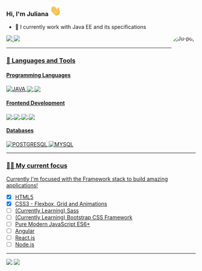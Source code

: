 ### Hi, I'm Juliana <img src="https://raw.githubusercontent.com/ABSphreak/ABSphreak/master/gifs/Hi.gif" width="30px">

- 🔭 I currently work with Java EE and its specifications

<div>
  <a href="https://github.com/juoliver">
  <img height="180em" src="https://github-readme-stats.vercel.app/api?username=juoliver&show_icons=true&theme=radical&include_all_commits=true&count_private=true"/>
  <img height="180em" src="https://github-readme-stats.vercel.app/api/top-langs/?username=juoliver&layout=compact&langs_count=7&theme=radical"/>
  <img align="right" alt="Ju-pop" height="150" style="border-radius:50px;" src="https://user-images.githubusercontent.com/51934347/152003582-ee07c43b-4d4d-4c5e-82ef-846405d94ae0.png">
</div>
  
---
  
### 🧰 Languages and Tools

#### Programming Languages
  <div style="display: inline_block">
    <img align="center" alt="JAVA" src='https://img.shields.io/badge/Java-ED8B00?style=for-the-badge&logo=java&logoColor=white'>
    <img align="center" src="https://img.shields.io/badge/JavaScript-F7DF1E?style=for-the-badge&logo=javascript&logoColor=black">
    <img align="center" src="https://img.shields.io/badge/TypeScript-007ACC?style=for-the-badge&logo=typescript&logoColor=white">   
  </div>

#### Frontend Development
 <div style="display: inline_block">
   <img align="center" src="https://img.shields.io/badge/HTML5-E34F26?style=for-the-badge&logo=html5&logoColor=white">
   <img align="center" src="https://img.shields.io/badge/CSS3-1572B6?style=for-the-badge&logo=css3&logoColor=white" >
   <img align="center" src="https://img.shields.io/badge/Angular-DD0031?style=for-the-badge&logo=angular&logoColor=white">
   <img align="center" src="https://img.shields.io/badge/Bootstrap-563D7C?style=for-the-badge&logo=bootstrap&logoColor=white">
 </div>
  
#### Databases
 <div style="display: inline_block">
  <img align="center" alt="POSTGRESQL" src='https://img.shields.io/badge/PostgreSQL-316192?style=for-the-badge&logo=postgresql&logoColor=white'>
  <img align="center" alt="MYSQL" src="https://img.shields.io/badge/MySQL-00000F?style=for-the-badge&logo=mysql&logoColor=white">
 </div>

---
### 👨‍💻 My current focus

Currently I'm focused with the Framework stack to build amazing applications!

- [x] HTML5
- [x] CSS3 - Flexbox, Grid and Animations
- [ ] (Currently Learning) Sass
- [ ] (Currently Learning) Bootstrap CSS Framework
- [ ] Pure Modern JavaScript ES6+
- [ ] Angular  
- [ ] React.js
- [ ] Node.js

---
  <p align="left"> 
   <a href="https://www.linkedin.com/in/juliana-oliver-pereira/" target="_blank">
     <img src="https://img.shields.io/badge/LinkedIn-0077B5?style=for-the-badge&logo=linkedin&logoColor=white" target="_blank"></a> 
  <a href="mailto:juoliverpt@gmail.com">
    <img src="https://img.shields.io/badge/Gmail-D14836?style=for-the-badge&logo=gmail&logoColor=white"></a>
  </p>
  
  
